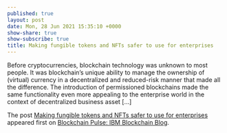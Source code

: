 ```yaml
---
published: true
layout: post
date: Mon, 28 Jun 2021 15:35:10 +0000
show-share: true
show-subscribe: true
title: Making fungible tokens and NFTs safer to use for enterprises
---
```

<p>Before cryptocurrencies, blockchain technology was unknown to most people. It was blockchain’s unique ability to manage the ownership of (virtual) currency in a decentralized and reduced-risk manner that made all the difference. The introduction of permissioned blockchains made the same functionality even more appealing to the enterprise world in the context of decentralized business asset [&#8230;]</p>
<p>The post <a rel="nofollow" href="https://www.ibm.com/blogs/blockchain/2021/06/making-fungible-tokens-and-nfts-safer-to-use-for-enterprises/">Making fungible tokens and NFTs safer to use for enterprises</a> appeared first on <a rel="nofollow" href="https://www.ibm.com/blogs/blockchain">Blockchain Pulse: IBM Blockchain Blog</a>.</p>
